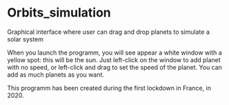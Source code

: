 # Orbits_simulation
Graphical interface where user can drag and drop planets to simulate a solar system

When you launch the programm, you will see appear a white window with a yellow spot: this will be the sun. 
Just left-click on the window to add planet with no speed, or left-click and drag to set the speed of the planet.
You can add as much planets as you want.

This programm has been created during the first lockdown in France, in 2020.
